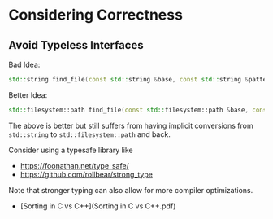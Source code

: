 # Considering Correctness

## Avoid Typeless Interfaces


Bad Idea:

```cpp
std::string find_file(const std::string &base, const std::string &pattern);
```

Better Idea:

```cpp
std::filesystem::path find_file(const std::filesystem::path &base, const std::regex &pattern);
```

The above is better but still suffers from having implicit conversions from `std::string` to `std::filesystem::path` and back.

Consider using a typesafe library like

 * https://foonathan.net/type_safe/
 * https://github.com/rollbear/strong_type

Note that stronger typing can also allow for more compiler optimizations.


* [Sorting in C vs C++](Sorting in C vs C++.pdf)


